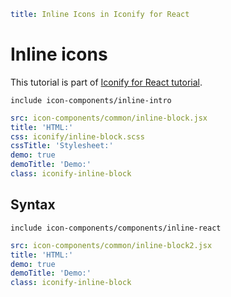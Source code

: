 ```yaml
title: Inline Icons in Iconify for React
```

# Inline icons

This tutorial is part of [Iconify for React tutorial](./index.md).

`include icon-components/inline-intro`

```yaml
src: icon-components/common/inline-block.jsx
title: 'HTML:'
css: iconify/inline-block.scss
cssTitle: 'Stylesheet:'
demo: true
demoTitle: 'Demo:'
class: iconify-inline-block
```

## Syntax

`include icon-components/components/inline-react`

```yaml
src: icon-components/common/inline-block2.jsx
title: 'HTML:'
demo: true
demoTitle: 'Demo:'
class: iconify-inline-block
```
